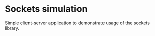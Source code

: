 # Sockets simulation

Simple client-server application to demonstrate usage of the sockets library.
